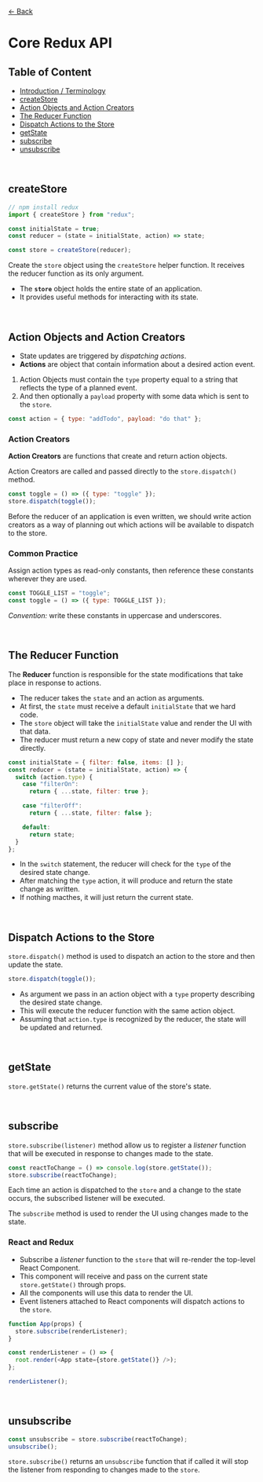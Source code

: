 [&larr; Back](./README.md)

# Core Redux API

## Table of Content

- [Introduction / Terminology](./intro.md)
- [createStore](#createstore)
- [Action Objects and Action Creators](#action-objects-and-action-creators)
- [The Reducer Function](#the-reducer-function)
- [Dispatch Actions to the Store](#dispatch-actions-to-the-store)
- [getState](#getstate)
- [subscribe](#subscribe)
- [unsubscribe](#unsubscribe)

<div></div>

<br>

## createStore

```js
// npm install redux
import { createStore } from "redux";

const initialState = true;
const reducer = (state = initialState, action) => state;

const store = createStore(reducer);
```

Create the `store` object using the `createStore` helper function. It receives the reducer function as its only argument.

- The **`store`** object holds the entire state of an application.
- It provides useful methods for interacting with its state.

<br>

## Action Objects and Action Creators

- State updates are triggered by _dispatching actions_.
- **Actions** are object that contain information about a desired action event.

<div></div>

1. Action Objects must contain the `type` property equal to a string that reflects the type of a planned event.
2. And then optionally a `payload` property with some data which is sent to the `store`.

```js
const action = { type: "addTodo", payload: "do that" };
```

### Action Creators

**Action Creators** are functions that create and return action objects.

Action Creators are called and passed directly to the `store.dispatch()` method.

```js
const toggle = () => ({ type: "toggle" });
store.dispatch(toggle());
```

Before the reducer of an application is even written, we should write action creators as a way of planning out which actions will be available to dispatch to the store.

### Common Practice

Assign action types as read-only constants, then reference these constants wherever they are used.

```js
const TOGGLE_LIST = "toggle";
const toggle = () => ({ type: TOGGLE_LIST });
```

_Convention:_ write these constants in uppercase and underscores.

<br>

## The Reducer Function

The **Reducer** function is responsible for the state modifications that take place in response to actions.

- The reducer takes the `state` and an action as arguments.
- At first, the `state` must receive a default `initialState` that we hard code.
- The `store` object will take the `initialState` value and render the UI with that data.
- The reducer must return a new copy of state and never modify the state directly.

```js
const initialState = { filter: false, items: [] };
const reducer = (state = initialState, action) => {
  switch (action.type) {
    case "filterOn":
      return { ...state, filter: true };

    case "filterOff":
      return { ...state, filter: false };

    default:
      return state;
  }
};
```

- In the `switch` statement, the reducer will check for the `type` of the desired state change.
- After matching the `type` action, it will produce and return the state change as written.
- If nothing macthes, it will just return the current state.

<br>

## Dispatch Actions to the Store

`store.dispatch()` method is used to dispatch an action to the store and then update the state.

```js
store.dispatch(toggle());
```

- As argument we pass in an action object with a `type` property describing the desired state change.
- This will execute the reducer function with the same action object.
- Assuming that `action.type` is recognized by the reducer, the state will be updated and returned.

<br>

## getState

`store.getState()` returns the current value of the store's state.

<br>

## subscribe

`store.subscribe(listener)` method allow us to register a _listener_ function that will be executed in response to changes made to the state.

```js
const reactToChange = () => console.log(store.getState());
store.subscribe(reactToChange);
```

Each time an action is dispatched to the `store` and a change to the state occurs, the subscribed listener will be executed.

The `subscribe` method is used to render the UI using changes made to the state.

### React and Redux

- Subscribe a _listener_ function to the `store` that will re-render the top-level React Component.
- This component will receive and pass on the current state `store.getState()` through props.
- All the components will use this data to render the UI.
- Event listeners attached to React components will dispatch actions to the `store`.

```js
function App(props) {
  store.subscribe(renderListener);
}

const renderListener = () => {
  root.render(<App state={store.getState()} />);
};

renderListener();
```

<br>

## unsubscribe

```js
const unsubscribe = store.subscribe(reactToChange);
unsubscribe();
```

`store.subscribe()` returns an `unsubscribe` function that if called it will stop the listener from responding to changes made to the `store`.

<br>
